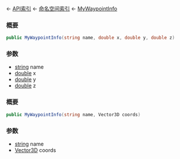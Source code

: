 ← [API索引](Api-Index) ← [命名空间索引](Namespace-Index) ← [MyWaypointInfo](Sandbox.ModAPI.Ingame.MyWaypointInfo)

### 概要

```csharp
public MyWaypointInfo(string name, double x, double y, double z)
```

### 参数

* [string](https://docs.microsoft.com/en-us/dotnet/api/System.String?view=netframework-4.6) name
* [double](https://docs.microsoft.com/en-us/dotnet/api/System.Double?view=netframework-4.6) x
* [double](https://docs.microsoft.com/en-us/dotnet/api/System.Double?view=netframework-4.6) y
* [double](https://docs.microsoft.com/en-us/dotnet/api/System.Double?view=netframework-4.6) z
### 概要

```csharp
public MyWaypointInfo(string name, Vector3D coords)
```

### 参数

* [string](https://docs.microsoft.com/en-us/dotnet/api/System.String?view=netframework-4.6) name
* [Vector3D](VRageMath.Vector3D) coords
